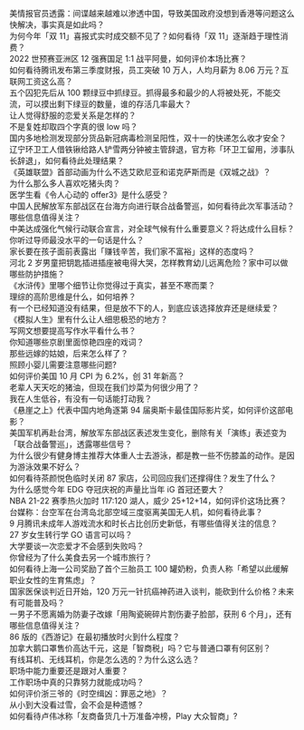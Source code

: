 美情报官员透露：间谍越来越难以渗透中国，导致美国政府没想到香港等问题这么快解决，事实真是如此吗？  
为何今年「双 11」喜报式实时成交额不见了？如何看待「双 11」逐渐趋于理性消费？  
2022 世预赛亚洲区 12 强赛国足 1:1 战平阿曼，如何评价本场比赛？  
如何看待腾讯发布第三季度财报，员工突破 10 万人，人均月薪为 8.06 万元？互联网工资这么高？  
五个囚犯先后从 100 颗绿豆中抓绿豆。抓得最多和最少的人将被处死，不能交流，可以摸出剩下绿豆的数量，谁的存活几率最大？  
让人觉得舒服的恋爱关系是怎样的？  
不是复姓却取四个字真的很 low 吗？  
国内多地检测发现部分货品新冠病毒检测呈阳性，双十一的快递怎么收才安全？  
辽宁环卫工人借铁锹给路人铲雪两分钟被主管辞退，官方称「环卫工留用，涉事队长辞退」，如何看待此处理结果？  
《英雄联盟》首部动画为什么不选艾欧尼亚和诺克萨斯而是《双城之战》？  
为什么那么多人喜欢吃猪头肉？  
医学生看《令人心动的 offer3》是什么感受？  
中国人民解放军东部战区在台海方向进行联合战备警巡，如何看待此次军事活动？哪些信息值得关注？  
中美达成强化气候行动联合宣言，对全球气候有什么重要意义？将达成什么目标？  
你听过导师最没水平的一句话是什么？  
家长要在孩子面前表露出「赚钱辛苦，我们家不富裕」这样的态度吗？  
河北 2 岁男童把钥匙插进插座被电得大哭，怎样教育幼儿远离危险？家中可以做哪些防护措施？  
《水浒传》里哪个细节让你觉得过于真实，甚至不寒而栗？  
理综的高阶思维是什么，如何培养？  
有一个已经知道没有结果，但是放不下的人，到底应该选择放弃还是继续爱？  
《模拟人生》里有什么让人细思极恐的地方？  
写网文想要提高写作水平看什么书？  
你知道哪些京剧里面惊艳四座的戏词？  
那些远嫁的姑娘，后来怎么样了？  
照顾小婴儿需要注意哪些问题?  
如何评价美国 10 月 CPI 为 6.2%，创 31 年新高？  
老辈人天天吃的猪油，但现在我们炒菜为何很少用了？  
我在人生低谷，有没有一句话能打动我？  
《悬崖之上》代表中国内地角逐第 94 届奥斯卡最佳国际影片奖，如何评价这部电影？  
美国军机再赴台湾，解放军东部战区表述发生变化，删除有关「演练」表述变为「联合战备警巡」，透露哪些信号？  
为什么很少有健身博主推荐大体重人士去游泳，都是教一些不伤膝盖的动作。是因为游泳效果不好么？  
如何看待茶颜悦色临时关闭 87 家店，公司回应我们还撑得住？发生了什么？  
为什么感觉今年 EDG 夺冠庆祝的声量比当年 iG 首冠还要大？  
NBA 21-22 赛季热火加时 117:120 湖人，威少 25+12+14，如何评价这场比赛？  
台媒称：台空军在台湾岛北部空域三度驱离美国无人机，如何看待此事？  
9 月腾讯未成年人游戏流水和时长占比创历史新低，有哪些值得关注的信息？  
27 岁女生转行学 GO 语言可以吗？  
大学要谈一次恋爱才不会感到失败吗？  
你曾经为了什么美食去另一个城市旅行？  
如何看待上海一公司奖励了首个三胎员工 100 罐奶粉，负责人称「希望以此缓解职业女性的生育焦虑」？  
国家医保谈判近日开始，120 万元一针抗癌神药进入谈判，能砍到什么价格？未来有可能普及吗？  
一男子不愿离婚为防妻子改嫁「用陶瓷碗碎片割伤妻子脸部，获刑 6 个月」，还有哪些信息值得关注？  
86 版的《西游记》在最初播放时火到什么程度？  
加拿大鹅口罩售价高达千元，这是「智商税」吗？它与普通口罩有何区别？  
有线耳机、无线耳机，你是怎么选的？为什么这么选？  
职场中能力重要还是跟对人重要？  
工作职场中真的只靠努力就能成功吗？  
如何评价浙三爷的《时空缉凶：罪恶之地》？  
从小到大没看过雪，会不会是种遗憾？  
如何看待卢伟冰称「友商备货几十万准备冲榜，Play 大众智商」?  
